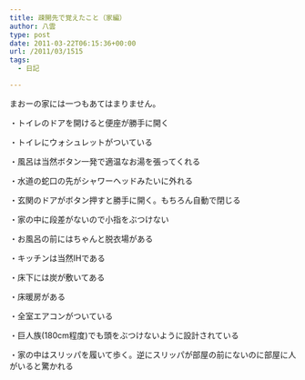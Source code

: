 ```yaml
---
title: 疎開先で覚えたこと（家編）
author: 八雲
type: post
date: 2011-03-22T06:15:36+00:00
url: /2011/03/1515
tags:
  - 日記

---
```

まおーの家には一つもあてはまりません。

・トイレのドアを開けると便座が勝手に開く
  
・トイレにウォシュレットがついている
  
・風呂は当然ボタン一発で適温なお湯を張ってくれる
  
・水道の蛇口の先がシャワーヘッドみたいに外れる
  
・玄関のドアがボタン押すと勝手に開く。もちろん自動で閉じる
  
・家の中に段差がないので小指をぶつけない
  
・お風呂の前にはちゃんと脱衣場がある
  
・キッチンは当然IHである
  
・床下には炭が敷いてある
  
・床暖房がある
  
・全室エアコンがついている
  
・巨人族(180cm程度)でも頭をぶつけないように設計されている
  
・家の中はスリッパを履いて歩く。逆にスリッパが部屋の前にないのに部屋に人がいると驚かれる
